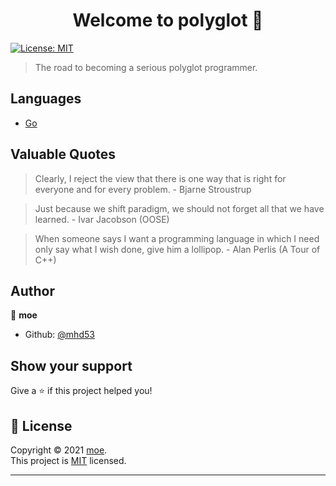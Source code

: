 <h1 align="center">Welcome to polyglot 👋</h1>
<p>
  <a href="https://opensource.org/licenses/MIT" target="_blank">
    <img alt="License: MIT" src="https://img.shields.io/badge/License-MIT-yellow.svg" />
  </a>
</p>


> The road to becoming a serious polyglot programmer.

## Languages

- [Go](https://github.com/mhd53/polyglot/tree/master/go)

## Valuable Quotes

> Clearly, I reject the view that there is one way that is right for everyone and for every problem. - Bjarne Stroustrup

> Just because we shift paradigm, we should not forget all that we have learned. - Ivar Jacobson (OOSE)

> When someone says I want a programming language in which I need only say what I wish done, give him a lollipop. - Alan Perlis (A Tour of C++)

## Author

👤 **moe**

* Github: [@mhd53](https://github.com/mhd53)

## Show your support

Give a ⭐️ if this project helped you!

## 📝 License

Copyright © 2021 [moe](https://github.com/mhd53).<br />
This project is [MIT](https://opensource.org/licenses/MIT) licensed.

***

